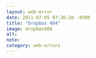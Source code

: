 ```yaml
---
layout: web-error
date: 2011-07-05 07:36:20 -0500
title: "Dropbox 404"
image: dropbox404
alt: 
note: 
category: web-errors
---
```

